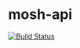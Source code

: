 # mosh-api
[![Build Status](https://travis-ci.org/chrisp-dev/mosh-api.svg?branch=dev)](https://travis-ci.org/chrisp-dev/mosh-api)

